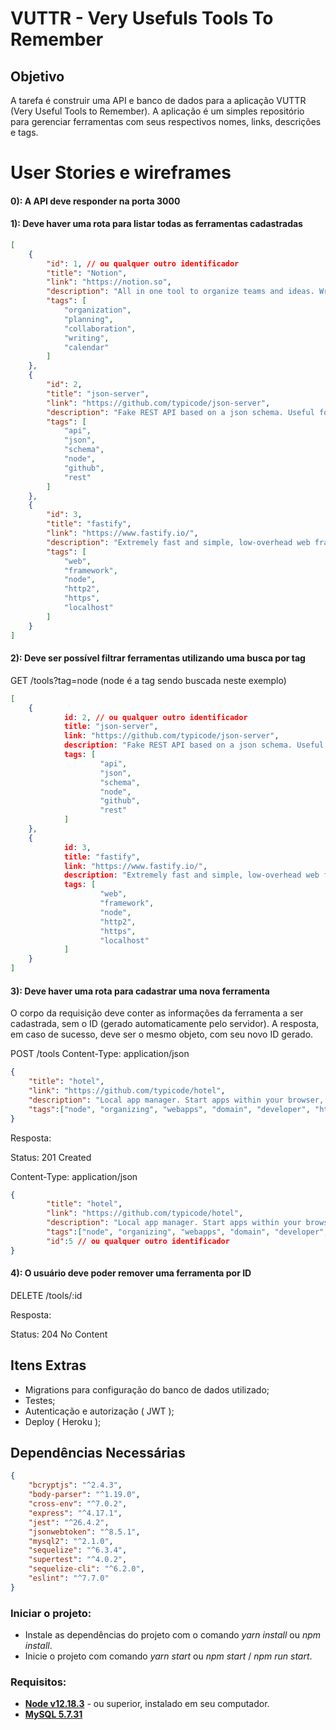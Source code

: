 # VUTTR - Very Usefuls Tools To Remember
	
## Objetivo
 A tarefa é construir uma API e banco de dados para a aplicação VUTTR (Very Useful Tools to Remember). A aplicação é um simples repositório para gerenciar ferramentas com seus respectivos nomes, links, descrições e tags.

# User Stories e wireframes

####	0): A API deve responder na porta 3000

#### 1): Deve haver uma rota para listar todas as ferramentas cadastradas
 
```json
[
	{
		"id": 1, // ou qualquer outro identificador
		"title": "Notion",
		"link": "https://notion.so",
		"description": "All in one tool to organize teams and ideas. Write, plan, collaborate, and get organized",
		"tags": [
			"organization",
			"planning",
			"collaboration",
			"writing",
			"calendar"
		]
	},
	{
		"id": 2,
		"title": "json-server",
		"link": "https://github.com/typicode/json-server",
		"description": "Fake REST API based on a json schema. Useful for mocking and creating APIs for front-end devs to consume in coding challenges.",
		"tags": [
			"api",
			"json",
			"schema",
			"node",
			"github",
			"rest"
		]
	},
	{
		"id": 3,
		"title": "fastify",
		"link": "https://www.fastify.io/",
		"description": "Extremely fast and simple, low-overhead web framework for NodeJS. Supports HTTP2.",
		"tags": [
			"web",
			"framework",
			"node",
			"http2",
			"https",
			"localhost"
		]
	}
]
```

#### 2): Deve ser possível filtrar ferramentas utilizando uma busca por tag
 GET /tools?tag=node (node é a tag sendo buscada neste exemplo)

```json
[
	{
			id: 2, // ou qualquer outro identificador
			title: "json-server",
			link: "https://github.com/typicode/json-server",
			description: "Fake REST API based on a json schema. Useful for mocking and creating APIs for front-end devs to consume in coding challenges.",
			tags: [
					"api",
					"json",
					"schema",
					"node",
					"github",
					"rest"
			]
	},
	{
			id: 3,
			title: "fastify",
			link: "https://www.fastify.io/",
			description: "Extremely fast and simple, low-overhead web framework for NodeJS. Supports HTTP2.",
			tags: [
					"web",
					"framework",
					"node",
					"http2",
					"https",
					"localhost"
			]
	}
]
```

#### 3): Deve haver uma rota para cadastrar uma nova ferramenta
 O corpo da requisição deve conter as informações da ferramenta a ser cadastrada, sem o ID (gerado automaticamente pelo servidor). A resposta, em caso de sucesso, deve ser o mesmo objeto, com seu novo ID gerado.

  POST /tools Content-Type: application/json 

```json
{
	"title": "hotel",
	"link": "https://github.com/typicode/hotel",
	"description": "Local app manager. Start apps within your browser, developer tool with local .localhost domain and https out of the box.",
	"tags":["node", "organizing", "webapps", "domain", "developer", "https", "proxy"]
}
```
 Resposta:
 
 Status: 201 Created
 
 Content-Type: application/json
 
```json     
{
		"title": "hotel",
		"link": "https://github.com/typicode/hotel",
		"description": "Local app manager. Start apps within your browser, developer tool with local .localhost domain and https out of the box.",
		"tags":["node", "organizing", "webapps", "domain", "developer", "https", "proxy"],
		"id":5 // ou qualquer outro identificador
}
```

#### 4): O usuário deve poder remover uma ferramenta por ID
 
 DELETE /tools/:id
 
 Resposta:
 
 Status: 204 No Content 


## Itens Extras
 - Migrations para configuração do banco de dados utilizado;
 - Testes;
 - Autenticação e autorização ( JWT );
 - Deploy ( Heroku );

## Dependências Necessárias
```json
{
	"bcryptjs": "^2.4.3",
	"body-parser": "^1.19.0",
	"cross-env": "^7.0.2",
	"express": "^4.17.1",
	"jest": "^26.4.2",
	"jsonwebtoken": "^8.5.1",
	"mysql2": "^2.1.0",
	"sequelize": "^6.3.4",
	"supertest": "^4.0.2",
	"sequelize-cli": "^6.2.0",
	"eslint": "^7.7.0"
}
```

### Iniciar o projeto:
* Instale as dependências do projeto com o comando *yarn install* ou *npm install*.
* Inicie o projeto com comando *yarn start* ou *npm start* / *npm run start*.

### Requisitos:
* **[Node v12.18.3](https://nodejs.org/en/)** - ou superior, instalado em seu computador.
* **[MySQL 5.7.31](https://dev.mysql.com/doc/)**